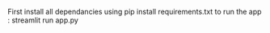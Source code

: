 First install all dependancies using pip install requirements.txt
to run the app : streamlit run app.py
